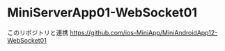 # MiniServerApp01-WebSocket01

このリポジトリと連携
https://github.com/ios-MiniApp/MiniAndroidApp12-WebSocket01
